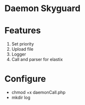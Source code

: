 # Daemon Skyguard

# Features

1. Set priority
2. Upload file
3. Logger
4. Call and parser for elastix


# Configure
* chmod +x daemonCall.php
* mkdir log

